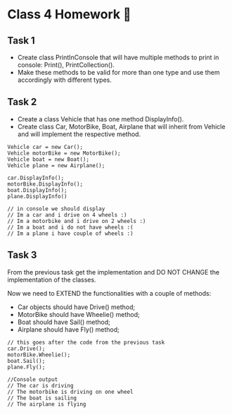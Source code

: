 # Class 4 Homework 📒

## Task 1

* Create class PrintInConsole that will have multiple methods to print in console: Print(), PrintCollection().
* Make these methods to be valid for more than one type and use them accordingly with different types.

## Task 2

* Create a class Vehicle that has one method DisplayInfo(). 
* Create class Car, MotorBike, Boat, Airplane that will inherit from Vehicle and will implement the respective method.

```
Vehicle car = new Car();
Vehicle motorBike = new MotorBike();
Vehicle boat = new Boat();
Vehicle plane = new Airplane();

car.DisplayInfo();
motorBike.DisplayInfo();
boat.DisplayInfo();
plane.DisplayInfo()

// in console we should display
// Im a car and i drive on 4 wheels :)
// Im a motorbike and i drive on 2 wheels :)
// Im a boat and i do not have wheels :(
// Im a plane i have couple of wheels :)
```

## Task 3

From the previous task get the implementation and DO NOT CHANGE the implementation of the classes.

Now we need to EXTEND the functionalities with a couple of methods:
* Car objects should have Drive() method;
* MotorBike should have Wheelie() method;
* Boat should have Sail() method;
* Airplane should have Fly() method; <br>

```
// this goes after the code from the previous task
car.Drive();
motorBike.Wheelie();
boat.Sail();
plane.Fly();

//Console output
// The car is driving
// The motorbike is driving on one wheel
// The boat is sailing
// The airplane is flying
```
